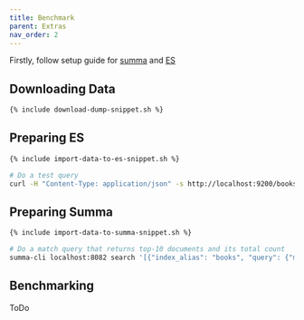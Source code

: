 ```yaml
---
title: Benchmark
parent: Extras
nav_order: 2
---
```


Firstly, follow setup guide for [summa](/summa/quick-start#setup) and [ES](https://www.elastic.co/guide/en/elasticsearch/reference/current/install-elasticsearch.html)

## Downloading Data

```bash
{% include download-dump-snippet.sh %}
```

## Preparing ES

```bash 
{% include import-data-to-es-snippet.sh %}

# Do a test query
curl -H "Content-Type: application/json" -s http://localhost:9200/books/_search '{"query": { "match": {"message": {"query": "this is a test"}}}}'
```

## Preparing Summa

```bash
{% include import-data-to-summa-snippet.sh %}

# Do a match query that returns top-10 documents and its total count
summa-cli localhost:8082 search '[{"index_alias": "books", "query": {"match": {"value": "astronomy"}}, "collectors": [{"top_docs": {"limit": 10}}, {"count": {}}]}]'
```

## Benchmarking
ToDo